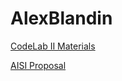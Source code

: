 # AlexBlandin

[CodeLab II Materials](https://alexblandin.github.io/CodeLab-II-24-Materials)

[AISI Proposal](https://alexblandin.github.io/AISI-Proposal/index.html)
